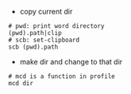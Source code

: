 * copy current dir
```
# pwd: print word directory
(pwd).path|clip
# scb: set-clipboard
scb (pwd).path
```

* make dir and change to that dir
```
# mcd is a function in profile
mcd dir
```